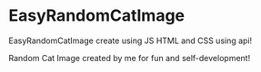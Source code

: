 # EasyRandomCatImage
EasyRandomCatImage create using JS HTML and CSS using api! 



Random Cat Image created by me for fun and self-development!
